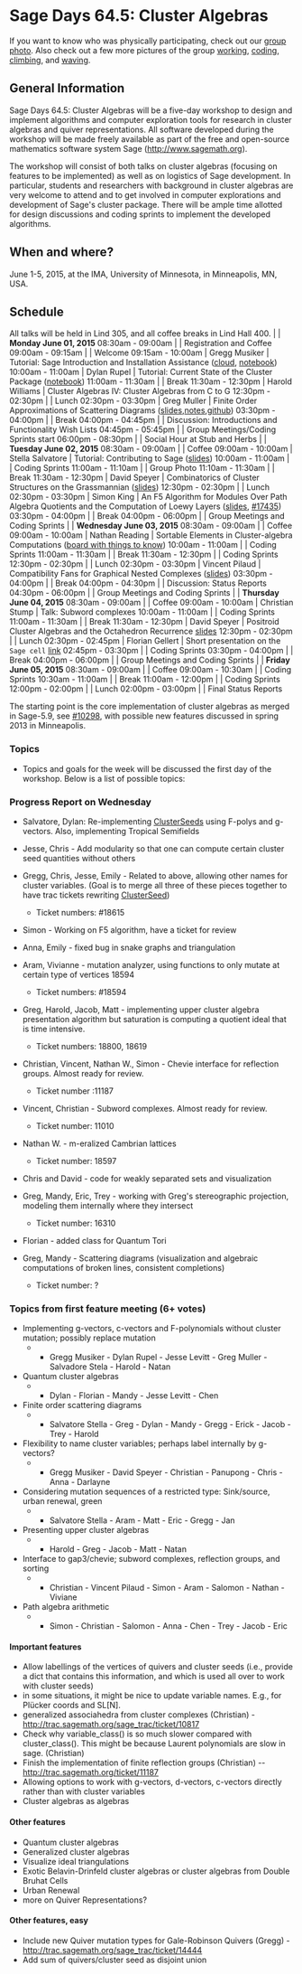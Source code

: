 

# Sage Days 64.5: Cluster Algebras

If you want to know who was physically participating, check out our <a href="days64.5/GroupPhoto.jpg">group photo</a>. Also check out a few more pictures of the group <a href="days64.5/GroupPhoto2.jpg">working</a>, <a href="days64.5/SalvatoreDylan.jpg">coding</a>, <a href="days64.5/GroupPhoto4.jpg">climbing</a>, and <a href="days64.5/GroupPhoto3.jpg">waving</a>. 


## General Information

Sage Days 64.5: Cluster Algebras will be a five-day workshop to design and implement algorithms and computer exploration tools for research in cluster algebras and quiver representations. All software developed during the workshop will be made freely available as part of the free and open-source mathematics software system Sage (<a href="http://www.sagemath.org">http://www.sagemath.org</a>). 

The workshop will consist of both talks on cluster algebras (focusing on features to be implemented) as well as on logistics of Sage development. In particular, students and researchers with background in cluster algebras are very welcome to attend and to get involved in computer explorations and development of Sage's cluster package. There will be ample time allotted for design discussions and coding sprints to implement the developed algorithms. 


## When and where?

June 1-5, 2015, at the IMA, University of Minnesota, in Minneapolis, MN, USA. 


## Schedule

All talks will be held in Lind 305, and all coffee breaks in Lind Hall 400. 
                    |                    |  **Monday June 01, 2015** 
 08:30am - 09:00am  |                    |  Registration and Coffee 
 09:00am - 09:15am  |                    |  Welcome 
 09:15am - 10:00am  |  Gregg Musiker     |  Tutorial: Sage Introduction and Installation Assistance (<a href="days64.5/IMA-Demo.sagews">cloud</a>, <a href="days64.5/IMA Demo (Notebook)">notebook</a>)
 10:00am - 11:00am  |  Dylan Rupel       |  Tutorial: Current State of the Cluster Package (<a href="days64.5/DylanWorksheet">notebook</a>) 
 11:00am - 11:30am  |                    |  Break 
 11:30am - 12:30pm  |  Harold Williams   |  Cluster Algebras IV: Cluster Algebras from C to G 
 12:30pm - 02:30pm  |                    |  Lunch 
 02:30pm - 03:30pm  |  Greg Muller       |  Finite Order Approximations of Scattering Diagrams (<a href="days64.5/SageDaysSD.pdf">slides</a>,<a href="days64.5/SDNotes(rough).pdf">notes</a>,<a class="https" href="https://github.com/morilac/SageDaysSD">github</a>) 
 03:30pm - 04:00pm  |                    |  Break 
 04:00pm - 04:45pm  |                    |  Discussion: Introductions and Functionality Wish Lists 
 04:45pm - 05:45pm  |                    |  Group Meetings/Coding Sprints start 
 06:00pm - 08:30pm  |                    |  Social Hour at Stub and Herbs 
                    |                    |  **Tuesday June 02, 2015** 
 08:30am - 09:00am  |                    |  Coffee 
 09:00am - 10:00am  |  Stella Salvatore  |  Tutorial: Contributing to Sage (<a class="https" href="https://www.dropbox.com/s/r5zbera6lwu1p8s/talk.txt?dl=0">slides</a>)
 10:00am - 11:00am  |                    |  Coding Sprints 
 11:00am - 11:10am  |                    |  Group Photo 
 11:10am - 11:30am  |                    |  Break 
 11:30am - 12:30pm  |  David Speyer      |  Combinatorics of Cluster Structures on the Grassmannian (<a href="days64.5/SpeyerSlides.pdf">slides</a>) 
 12:30pm - 02:30pm  |                    |  Lunch 
 02:30pm - 03:30pm  |  Simon King        |  An F5 Algorithm for Modules Over Path Algebra Quotients and the Computation of Loewy Layers (<a href="days64.5/F5Loewy.pdf">slides</a>, <a class="http" href="http://trac.sagemath.org/sage_trac/ticket/17435">#17435</a>)
 03:30pm - 04:00pm  |                    |  Break 
 04:00pm - 06:00pm  |                    |  Group Meetings and Coding Sprints 
                    |                    |  **Wednesday June 03, 2015** 
 08:30am - 09:00am  |                    |  Coffee 
 09:00am - 10:00am  |  Nathan Reading    |  Sortable Elements in Cluster-algebra Computations (<a href="days64.5/Reading.jpg">board with things to know</a>) 
 10:00am - 11:00am  |                    |  Coding Sprints 
 11:00am - 11:30am  |                    |  Break 
 11:30am - 12:30pm  |                    |  Coding Sprints 
 12:30pm - 02:30pm  |                    |  Lunch 
 02:30pm - 03:30pm  |  Vincent Pilaud    |  Compatibility Fans for Graphical Nested Complexes (<a href="days64.5/PilaudSlides.pdf">slides</a>) 
 03:30pm - 04:00pm  |                    |  Break 
 04:00pm - 04:30pm  |                    |  Discussion: Status Reports 
 04:30pm - 06:00pm  |                    |  Group Meetings and Coding Sprints 
                    |                    |  **Thursday June 04, 2015** 
 08:30am - 09:00am  |                    |  Coffee 
 09:00am - 10:00am  |  Christian Stump   |  Talk: Subword complexes 
 10:00am - 11:00am  |                    |  Coding Sprints 
 11:00am - 11:30am  |                    |  Break 
 11:30am - 12:30pm  |  David Speyer      |  Positroid Cluster Algebras and the Octahedron Recurrence <a href="days64.5/WeakSepSAGE2.pdf">slides</a> 
 12:30pm - 02:30pm  |                    |  Lunch 
 02:30pm - 02:45pm  |  Florian Gellert   |  Short presentation on the `Sage cell` <a class="https" href="https://www.math.uni-bielefeld.de/~fgellert/SageDaysShowcase.php">link</a> 
 02:45pm - 03:30pm  |                    |  Coding Sprints 
 03:30pm - 04:00pm  |                    |  Break 
 04:00pm - 06:00pm  |                    |  Group Meetings and Coding Sprints 
                    |                    |  **Friday June 05, 2015** 
 08:30am - 09:00am  |                    |  Coffee 
 09:00am - 10:30am  |                    |  Coding Sprints 
 10:30am - 11:00am  |                    |  Break 
 11:00am - 12:00pm  |                    |  Coding Sprints 
 12:00pm - 02:00pm  |                    |  Lunch 
 02:00pm - 03:00pm  |                    |  Final Status Reports 

The starting point is the core implementation of cluster algebras as merged in Sage-5.9, see <a class="http" href="http://trac.sagemath.org/sage_trac/ticket/10298">#10298</a>, with possible new features discussed in spring 2013 in Minneapolis. 


### Topics

* Topics and goals for the week will be discussed the first day of the workshop. Below is a list of possible topics: 

### Progress Report on Wednesday

* Salvatore, Dylan: Re-implementing <a href="/ClusterSeeds">ClusterSeeds</a> using F-polys and g-vectors.  Also, implementing Tropical Semifields  

* Jesse, Chris - Add modularity so that one can compute certain cluster seed quantities without others  

* Gregg, Chris, Jesse, Emily - Related to above, allowing other names for cluster variables.  (Goal is to merge all three of these pieces together to have trac tickets rewriting <a href="/ClusterSeed">ClusterSeed</a>) 

   * Ticket numbers: #18615 
* Simon - Working on F5 algorithm, have a ticket for review 

* Anna, Emily - fixed bug in snake graphs and triangulation 

* Aram, Vivianne - mutation analyzer, using functions to only mutate at certain type of vertices 18594 

   * Ticket numbers: #18594 
* Greg, Harold, Jacob, Matt - implementing upper cluster algebra presentation algorithm but saturation is computing a quotient ideal that is time intensive. 

   * Ticket numbers: 18800, 18619 
* Christian, Vincent, Nathan W., Simon - Chevie interface for reflection groups. Almost ready for review. 

   * Ticket number :11187 
* Vincent, Christian - Subword complexes. Almost ready for review. 

   * Ticket number: 11010 
* Nathan W. - m-eralized Cambrian lattices 

   * Ticket number: 18597 
* Chris and David - code for weakly separated sets and visualization 

* Greg, Mandy, Eric, Trey - working with Greg's stereographic projection, modeling them internally where they intersect 

   * Ticket number: 16310 
* Florian - added class for Quantum Tori 

* Greg, Mandy - Scattering diagrams (visualization and algebraic computations of broken lines, consistent completions) 

   * Ticket number: ? 

### Topics from first feature meeting (6+ votes)

* Implementing g-vectors, c-vectors and F-polynomials without cluster mutation; possibly replace mutation 
   * - Gregg Musiker - Dylan Rupel - Jesse Levitt - Greg Muller - Salvadore Stela - Harold - Natan 
* Quantum cluster algebras 
   * - Dylan - Florian  - Mandy - Jesse Levitt - Chen 
* Finite order scattering diagrams 
   * - Salvatore Stella - Greg - Dylan - Mandy - Gregg - Erick - Jacob - Trey - Harold 
* Flexibility to name cluster variables; perhaps label internally by g-vectors? 
   * - Gregg Musiker - David Speyer - Christian - Panupong - Chris - Anna - Darlayne 
* Considering mutation sequences of a restricted type: Sink/source, urban renewal, green 
   * - Salvatore Stella - Aram - Matt - Eric - Gregg - Jan 
* Presenting upper cluster algebras 
   * - Harold - Greg - Jacob - Matt - Natan 
* Interface to gap3/chevie; subword complexes, reflection groups, and sorting 
   * - Christian - Vincent Pilaud - Simon - Aram  - Salomon - Nathan - Viviane 
* Path algebra arithmetic 
   * - Simon - Christian - Salomon - Anna  - Chen - Trey - Jacob - Eric 

#### Important features

* Allow labellings of the vertices of quivers and cluster seeds (i.e., provide a dict that contains this information, and which is used all over to work with cluster seeds) 
* in some situations, it might be nice to update variable names. E.g., for Plücker coords and SL[N]. 
* generalized associahedra from cluster complexes (Christian) - <a href="http://trac.sagemath.org/sage_trac/ticket/10817">http://trac.sagemath.org/sage_trac/ticket/10817</a> 
* Check why variable_class() is so much slower compared with cluster_class().  This might be because Laurent polynomials are slow in sage. (Christian) 
* Finish the implementation of finite reflection groups (Christian) -- <a href="http://trac.sagemath.org/ticket/11187">http://trac.sagemath.org/ticket/11187</a> 
* Allowing options to work with g-vectors, d-vectors, c-vectors directly rather than with cluster variables 
* Cluster algebras as algebras 

#### Other features

* Quantum cluster algebras 
* Generalized cluster algebras 
* Visualize ideal triangulations 
* Exotic Belavin-Drinfeld cluster algebras or cluster algebras from Double Bruhat Cells 
* Urban Renewal 
* more on Quiver Representations? 

#### Other features, easy

* Include new Quiver mutation types for Gale-Robinson Quivers (Gregg) - <a href="http://trac.sagemath.org/sage_trac/ticket/14444">http://trac.sagemath.org/sage_trac/ticket/14444</a> 
* Add sum of quivers/cluster seed as disjoint union  